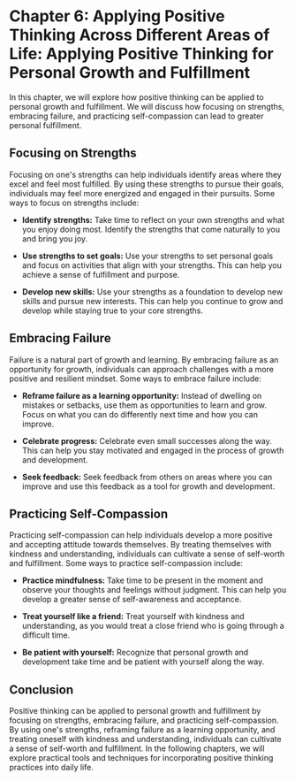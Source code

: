 Chapter 6: Applying Positive Thinking Across Different Areas of Life: Applying Positive Thinking for Personal Growth and Fulfillment
====================================================================================================================================

In this chapter, we will explore how positive thinking can be applied to personal growth and fulfillment. We will discuss how focusing on strengths, embracing failure, and practicing self-compassion can lead to greater personal fulfillment.

Focusing on Strengths
---------------------

Focusing on one's strengths can help individuals identify areas where they excel and feel most fulfilled. By using these strengths to pursue their goals, individuals may feel more energized and engaged in their pursuits. Some ways to focus on strengths include:

* **Identify strengths:** Take time to reflect on your own strengths and what you enjoy doing most. Identify the strengths that come naturally to you and bring you joy.

* **Use strengths to set goals:** Use your strengths to set personal goals and focus on activities that align with your strengths. This can help you achieve a sense of fulfillment and purpose.

* **Develop new skills:** Use your strengths as a foundation to develop new skills and pursue new interests. This can help you continue to grow and develop while staying true to your core strengths.

Embracing Failure
-----------------

Failure is a natural part of growth and learning. By embracing failure as an opportunity for growth, individuals can approach challenges with a more positive and resilient mindset. Some ways to embrace failure include:

* **Reframe failure as a learning opportunity:** Instead of dwelling on mistakes or setbacks, use them as opportunities to learn and grow. Focus on what you can do differently next time and how you can improve.

* **Celebrate progress:** Celebrate even small successes along the way. This can help you stay motivated and engaged in the process of growth and development.

* **Seek feedback:** Seek feedback from others on areas where you can improve and use this feedback as a tool for growth and development.

Practicing Self-Compassion
--------------------------

Practicing self-compassion can help individuals develop a more positive and accepting attitude towards themselves. By treating themselves with kindness and understanding, individuals can cultivate a sense of self-worth and fulfillment. Some ways to practice self-compassion include:

* **Practice mindfulness:** Take time to be present in the moment and observe your thoughts and feelings without judgment. This can help you develop a greater sense of self-awareness and acceptance.

* **Treat yourself like a friend:** Treat yourself with kindness and understanding, as you would treat a close friend who is going through a difficult time.

* **Be patient with yourself:** Recognize that personal growth and development take time and be patient with yourself along the way.

Conclusion
----------

Positive thinking can be applied to personal growth and fulfillment by focusing on strengths, embracing failure, and practicing self-compassion. By using one's strengths, reframing failure as a learning opportunity, and treating oneself with kindness and understanding, individuals can cultivate a sense of self-worth and fulfillment. In the following chapters, we will explore practical tools and techniques for incorporating positive thinking practices into daily life.
